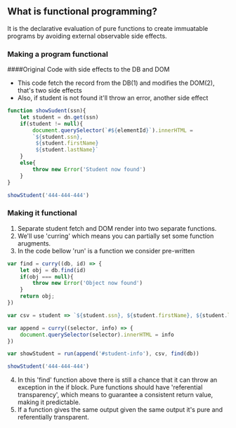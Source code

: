 ## What is functional programming?
It is the declarative evaluation of pure functions to create immuatable
programs by avoiding external observable side effects.

### Making a program functional


####Original Code with side effects to the DB and DOM
- This code fetch the record from the DB(1) and modifies the DOM(2), that's two
    side effects
- Also, if student is not found it'll throw an error, another side effect
```javascript
function showSudent(ssn){
    let student = dn.get(ssn)
    if(student != null){
        document.querySelector(`#${elementId}`).innerHTML = 
        `${student.ssn},
         ${student.firstName}
         ${student.lastName}`
    }
    else{
        throw new Error('Student now found')
    }
}

showStudent('444-444-444')

```

### Making it functional
1. Separate student fetch and DOM render into two separate functions.
2. We'll use 'curring' which means you can partially set some function
   arugments.
3. In the code bellow 'run' is a function we consider pre-written

```javascript
var find = curry((db, id) => {
    let obj = db.find(id)
    if(obj === null){
        throw new Error('Object now found')
    }
    return obj;
}) 

var csv = student => `${student.ssn}, ${student.firstName}, ${student.lastName}`

var append = curry((selector, info) => {
    document.querySelector(selector).innerHTML = info
})

var showStudent = run(append('#student-info'), csv, find(db))

showStudent('444-444-444')

```
4. In this 'find' function above there is still a chance that it can throw an
   exception in the if block. Pure functions should have 'referential
   transparency', which means to guarantee a consistent return value, making it
   predictable.
5. If a function gives the same output given the same output it's pure and
   referentially transparent.
